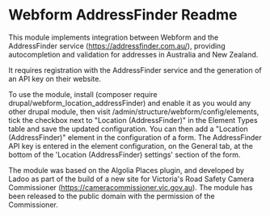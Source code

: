 Webform AddressFinder Readme
============================

This module implements integration between Webform and the AddressFinder
service (https://addressfinder.com.au/), providing autocompletion and
validation for addresses in Australia and New Zealand.

It requires registration with the AddressFinder service and the generation
of an API key on their website.

To use the module, install (composer require
drupal/webform_location_addressFinder) and enable it as you would any other
drupal module, then visit /admin/structure/webform/config/elements, tick the
checkbox next to "Location (AddressFinder)" in the Element Types table and save
the updated configuration. You can then add a "Location (AddressFinder)"
element in the configuration of a form. The AddressFinder API key is entered in
the element configuration, on the General tab, at the bottom of the 'Location
(AddressFinder) settings' section of the form.

The module was based on the Algolia Places plugin, and developed by Ladoo as
part of the build of a new site for Victoria's Road Safety Camera Commissioner
(https://cameracommissioner.vic.gov.au). The module has been released to the
public domain with the permission of the Commissioner.
